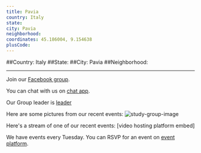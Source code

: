 ```yaml
---
title: Pavia
country: Italy
state: 
city: Pavia
neighborhood: 
coordinates: 45.186004, 9.154638
plusCode:
---
```


##Country: Italy
##State: 
##City: Pavia
##Neighborhood: 
*****
Join our [Facebook group](https://www.facebook.com/groups/free.code.camp.pavia).

You can chat with us on [chat app]().

Our Group leader is [leader]()

Here are some pictures from our recent events:
![study-group-image]()

Here's a stream of one of our recent events:
[video hosting platform embed]

We have events every Tuesday. You can RSVP for an event on [event platform]().

